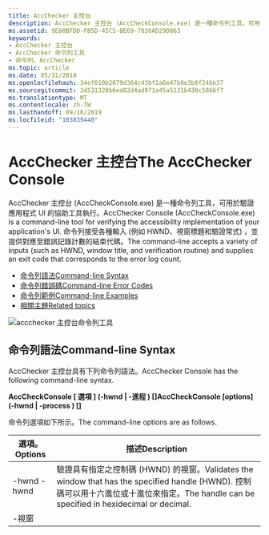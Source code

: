 ```yaml
---
title: AccChecker 主控台
description: AccChecker 主控台 (AccCheckConsole.exe) 是一種命令列工具，可用於驗證應用程式 UI 的協助工具執行。
ms.assetid: 9E80BFDD-FB5D-45C5-BE69-7036AD29D863
keywords:
- AccChecker 主控台
- AccChecker 命令列工具
- 命令列、AccChecker
ms.topic: article
ms.date: 05/31/2018
ms.openlocfilehash: 34ef010b2079d364c43bf2a6e47b0e3b0f24bb37
ms.sourcegitcommit: 2d531328b6ed82d4ad971a45a5131b430c5866f7
ms.translationtype: MT
ms.contentlocale: zh-TW
ms.lasthandoff: 09/16/2019
ms.locfileid: "103839440"
---
```

# <a name="the-accchecker-console"></a><span data-ttu-id="bacc5-106">AccChecker 主控台</span><span class="sxs-lookup"><span data-stu-id="bacc5-106">The AccChecker Console</span></span>

<span data-ttu-id="bacc5-107">AccChecker 主控台 (AccCheckConsole.exe) 是一種命令列工具，可用於驗證應用程式 UI 的協助工具執行。</span><span class="sxs-lookup"><span data-stu-id="bacc5-107">AccChecker Console (AccCheckConsole.exe) is a command-line tool for verifying the accessibility implementation of your application's UI.</span></span> <span data-ttu-id="bacc5-108">命令列接受各種輸入 (例如 HWND、視窗標題和驗證常式) ，並提供對應至錯誤記錄計數的結束代碼。</span><span class="sxs-lookup"><span data-stu-id="bacc5-108">The command-line accepts a variety of inputs (such as HWND, window title, and verification routine) and supplies an exit code that corresponds to the error log count.</span></span>

-   [<span data-ttu-id="bacc5-109">命令列語法</span><span class="sxs-lookup"><span data-stu-id="bacc5-109">Command-line Syntax</span></span>](#command-line-syntax)
-   [<span data-ttu-id="bacc5-110">命令列錯誤碼</span><span class="sxs-lookup"><span data-stu-id="bacc5-110">Command-line Error Codes</span></span>](#command-line-error-codes)
-   [<span data-ttu-id="bacc5-111">命令列範例</span><span class="sxs-lookup"><span data-stu-id="bacc5-111">Command-line Examples</span></span>](#command-line-examples)
-   [<span data-ttu-id="bacc5-112">相關主題</span><span class="sxs-lookup"><span data-stu-id="bacc5-112">Related topics</span></span>](#related-topics)

![accchecker 主控台命令列工具](images/accchecker-console.png)

## <a name="command-line-syntax"></a><span data-ttu-id="bacc5-114">命令列語法</span><span class="sxs-lookup"><span data-stu-id="bacc5-114">Command-line Syntax</span></span>

<span data-ttu-id="bacc5-115">AccChecker 主控台具有下列命令列語法。</span><span class="sxs-lookup"><span data-stu-id="bacc5-115">AccChecker Console has the following command-line syntax.</span></span>

<span data-ttu-id="bacc5-116">**AccCheckConsole \[ 選項 \] (-hwnd <hwnd> \| -進程 <name>) \[<dlls>\]**</span><span class="sxs-lookup"><span data-stu-id="bacc5-116">**AccCheckConsole \[options\] (-hwnd <hwnd> \| -process <name>) \[<dlls>\]**</span></span>

<span data-ttu-id="bacc5-117">命令列選項如下所示。</span><span class="sxs-lookup"><span data-stu-id="bacc5-117">The command-line options are as follows.</span></span>



| <span data-ttu-id="bacc5-118">選項。</span><span class="sxs-lookup"><span data-stu-id="bacc5-118">Options</span></span>                                                                                                                                                         | <span data-ttu-id="bacc5-119">描述</span><span class="sxs-lookup"><span data-stu-id="bacc5-119">Description</span></span>                                                                                                                  |
|-----------------------------------------------------------------------------------------------------------------------------------------------------------------|------------------------------------------------------------------------------------------------------------------------------|
| <span data-ttu-id="bacc5-120"><span id="-hwnd__hwnd_"></span><span id="-HWND__HWND_"></span>-hwnd <hwnd></span><span class="sxs-lookup"><span data-stu-id="bacc5-120"><span id="-hwnd__hwnd_"></span><span id="-HWND__HWND_"></span>-hwnd <hwnd></span></span><br/>                                                                     | <span data-ttu-id="bacc5-121">驗證具有指定之控制碼 (HWND) 的視窗。</span><span class="sxs-lookup"><span data-stu-id="bacc5-121">Validates the window that has the specified handle (HWND).</span></span> <span data-ttu-id="bacc5-122">控制碼可以用十六進位或十進位來指定。</span><span class="sxs-lookup"><span data-stu-id="bacc5-122">The handle can be specified in hexidecimal or decimal.</span></span><br/> |
| <span data-ttu-id="bacc5-123"><span id="-window__title_"></span><span id="-WINDOW__TITLE_"></span>-視窗 <title></span><span class="sxs-lookup"><span data-stu-id="bacc5-123"><span id="-window__title_"></span><span id="-WINDOW__TITLE_"></span>-window <title></span></span><br/>                                                            | <span data-ttu-id="bacc5-124">驗證具有指定之標題的視窗。</span><span class="sxs-lookup"><span data-stu-id="bacc5-124">Validates the window that has the specified title.</span></span><br/>                                                                |
| <span data-ttu-id="bacc5-125"><span id="__________________-process__name_"></span><span id="__________________-PROCESS__NAME_"></span> -進程 <name></span><span class="sxs-lookup"><span data-stu-id="bacc5-125"><span id="__________________-process__name_"></span><span id="__________________-PROCESS__NAME_"></span> -process <name></span></span><br/>                       | <span data-ttu-id="bacc5-126">驗證具有指定名稱之進程的主視窗。</span><span class="sxs-lookup"><span data-stu-id="bacc5-126">Validates the main window of the process that has the specified name.</span></span><br/>                                             |
| <span data-ttu-id="bacc5-127"><span id="____________________________-list"></span><span id="____________________________-LIST"></span> -list</span><span class="sxs-lookup"><span data-stu-id="bacc5-127"><span id="____________________________-list"></span><span id="____________________________-LIST"></span> -list</span></span><br/>                                       | <span data-ttu-id="bacc5-128">列出所有可用的驗證常式。</span><span class="sxs-lookup"><span data-stu-id="bacc5-128">Lists all of the available verification routines.</span></span><br/>                                                                 |
| <span data-ttu-id="bacc5-129"><span id="__________________-enable__name_"></span><span id="__________________-ENABLE__NAME_"></span> -啟用 <name></span><span class="sxs-lookup"><span data-stu-id="bacc5-129"><span id="__________________-enable__name_"></span><span id="__________________-ENABLE__NAME_"></span> -enable <name></span></span><br/>                          | <span data-ttu-id="bacc5-130">執行指定的驗證常式。</span><span class="sxs-lookup"><span data-stu-id="bacc5-130">Runs the specified verification routine.</span></span> <span data-ttu-id="bacc5-131">此選項可指定一次以上。</span><span class="sxs-lookup"><span data-stu-id="bacc5-131">This option can be specified more than once.</span></span><br/>                             |
| <span data-ttu-id="bacc5-132"><span id="_____________________________-disable__name_"></span><span id="_____________________________-DISABLE__NAME_"></span> -停用 <name></span><span class="sxs-lookup"><span data-stu-id="bacc5-132"><span id="_____________________________-disable__name_"></span><span id="_____________________________-DISABLE__NAME_"></span> -disable <name></span></span><br/> | <span data-ttu-id="bacc5-133">除了指定的驗證常式之外，全部執行。</span><span class="sxs-lookup"><span data-stu-id="bacc5-133">Runs all but the specified verification routine.</span></span> <span data-ttu-id="bacc5-134">此選項可指定一次以上。</span><span class="sxs-lookup"><span data-stu-id="bacc5-134">This option can be specified more than once.</span></span><br/>                     |
| <span data-ttu-id="bacc5-135"><span id="___________-log__info_warn_err_"></span><span id="___________-LOG__INFO_WARN_ERR_"></span> -log (info \| 警告 \| err) </span><span class="sxs-lookup"><span data-stu-id="bacc5-135"><span id="___________-log__info_warn_err_"></span><span id="___________-LOG__INFO_WARN_ERR_"></span> -log (info\|warn\|err)</span></span><br/>                          | <span data-ttu-id="bacc5-136">將記錄的最低事件評等。</span><span class="sxs-lookup"><span data-stu-id="bacc5-136">The lowest event rating that will be logged.</span></span><br/>                                                                      |
| <span data-ttu-id="bacc5-137"><span id="__________________-logfile__file_"></span><span id="__________________-LOGFILE__FILE_"></span> -logfile <file></span><span class="sxs-lookup"><span data-stu-id="bacc5-137"><span id="__________________-logfile__file_"></span><span id="__________________-LOGFILE__FILE_"></span> -logfile <file></span></span><br/>                       | <span data-ttu-id="bacc5-138">將輸出寫入指定的記錄檔。</span><span class="sxs-lookup"><span data-stu-id="bacc5-138">Write the output to the specified log file.</span></span> <span data-ttu-id="bacc5-139">此選項可指定一次以上。</span><span class="sxs-lookup"><span data-stu-id="bacc5-139">This option can be specified more than once.</span></span><br/>                          |
| <span data-ttu-id="bacc5-140"><span id="-suppress__file_"></span><span id="-SUPPRESS__FILE_"></span>-隱藏 <file></span><span class="sxs-lookup"><span data-stu-id="bacc5-140"><span id="-suppress__file_"></span><span id="-SUPPRESS__FILE_"></span>-suppress <file></span></span><br/>                                                         | <span data-ttu-id="bacc5-141">使用指定的 XML 檔案來抑制錯誤。</span><span class="sxs-lookup"><span data-stu-id="bacc5-141">Use the specified XML file to suppress errors.</span></span> <br/>                                                                   |
| <span data-ttu-id="bacc5-142"><span id="-quiet"></span><span id="-QUIET"></span>-quiet</span><span class="sxs-lookup"><span data-stu-id="bacc5-142"><span id="-quiet"></span><span id="-QUIET"></span>-quiet</span></span><br/>                                                                                             | <span data-ttu-id="bacc5-143">請勿將記錄輸出寫入至 stdout。</span><span class="sxs-lookup"><span data-stu-id="bacc5-143">Do not write logging output to stdout.</span></span><br/>                                                                            |
| <span data-ttu-id="bacc5-144"><span id="-help__________________________________"></span><span id="-HELP__________________________________"></span>-help</span><span class="sxs-lookup"><span data-stu-id="bacc5-144"><span id="-help__________________________________"></span><span id="-HELP__________________________________"></span>-help</span></span> <br/>                           | <span data-ttu-id="bacc5-145">顯示快速協助。</span><span class="sxs-lookup"><span data-stu-id="bacc5-145">Displays quick help.</span></span> <br/>                                                                                             |



 

## <a name="command-line-error-codes"></a><span data-ttu-id="bacc5-146">命令列錯誤碼</span><span class="sxs-lookup"><span data-stu-id="bacc5-146">Command-line Error Codes</span></span>

<span data-ttu-id="bacc5-147">以下是使用 "echo% errorlevel%" 時，從 AccCheckConsole 傳回的錯誤碼。</span><span class="sxs-lookup"><span data-stu-id="bacc5-147">Following are error codes returned from AccCheckConsole when using "echo %errorlevel%"</span></span>



| <span data-ttu-id="bacc5-148">錯誤碼</span><span class="sxs-lookup"><span data-stu-id="bacc5-148">Error code</span></span>                       | <span data-ttu-id="bacc5-149">描述</span><span class="sxs-lookup"><span data-stu-id="bacc5-149">Description</span></span>                                 |
|----------------------------------|---------------------------------------------|
| <span data-ttu-id="bacc5-150"><span id="0"></span>0</span><span class="sxs-lookup"><span data-stu-id="bacc5-150"><span id="0"></span>0</span></span><br/> | <span data-ttu-id="bacc5-151">沒有錯誤和警告。</span><span class="sxs-lookup"><span data-stu-id="bacc5-151">No errors and no warnings.</span></span><br/>       |
| <span data-ttu-id="bacc5-152"><span id="1"></span>1</span><span class="sxs-lookup"><span data-stu-id="bacc5-152"><span id="1"></span>1</span></span><br/> | <span data-ttu-id="bacc5-153">已要求使用方式語句。</span><span class="sxs-lookup"><span data-stu-id="bacc5-153">Usages statement was requested.</span></span> <br/> |
| <span data-ttu-id="bacc5-154"><span id="2"></span>2</span><span class="sxs-lookup"><span data-stu-id="bacc5-154"><span id="2"></span>2</span></span><br/> | <span data-ttu-id="bacc5-155">錯誤與警告。</span><span class="sxs-lookup"><span data-stu-id="bacc5-155">Errors and no warnings.</span></span><br/>          |
| <span data-ttu-id="bacc5-156"><span id="3"></span>3</span><span class="sxs-lookup"><span data-stu-id="bacc5-156"><span id="3"></span>3</span></span><br/> | <span data-ttu-id="bacc5-157">錯誤和警告。</span><span class="sxs-lookup"><span data-stu-id="bacc5-157">Errors and warnings.</span></span><br/>             |
| <span data-ttu-id="bacc5-158"><span id="4"></span>4</span><span class="sxs-lookup"><span data-stu-id="bacc5-158"><span id="4"></span>4</span></span><br/> | <span data-ttu-id="bacc5-159">警告但沒有錯誤。</span><span class="sxs-lookup"><span data-stu-id="bacc5-159">Warnings but no errors.</span></span><br/>          |
| <span data-ttu-id="bacc5-160"><span id="5"></span>5</span><span class="sxs-lookup"><span data-stu-id="bacc5-160"><span id="5"></span>5</span></span><br/> | <span data-ttu-id="bacc5-161">不正確命令列。</span><span class="sxs-lookup"><span data-stu-id="bacc5-161">Invalid command line.</span></span> <br/>           |



 

## <a name="command-line-examples"></a><span data-ttu-id="bacc5-162">命令列範例</span><span class="sxs-lookup"><span data-stu-id="bacc5-162">Command-line Examples</span></span>

<span data-ttu-id="bacc5-163">以下是數個 AccChecker 主控台命令列範例。</span><span class="sxs-lookup"><span data-stu-id="bacc5-163">Following are several AccChecker Console command-line examples.</span></span>

-   <span data-ttu-id="bacc5-164">在具有指定名稱的視窗上執行所有驗證。</span><span class="sxs-lookup"><span data-stu-id="bacc5-164">Run all verifications on a window with a specified name.</span></span>

    <span data-ttu-id="bacc5-165">**AccCheckConsole-視窗「未命名-記事本」**</span><span class="sxs-lookup"><span data-stu-id="bacc5-165">**AccCheckConsole -window "Untitled - Notepad"**</span></span>

-   <span data-ttu-id="bacc5-166">針對 HWND 執行驗證的子集，並指定隱藏專案檔。</span><span class="sxs-lookup"><span data-stu-id="bacc5-166">Run a subset of the verifications against an HWND, specifying a suppression file.</span></span>

    <span data-ttu-id="bacc5-167">**AccCheckConsole-hwnd 0x00382f00-enable CheckTabbing-enable CheckName-抑制 suppress.xml**</span><span class="sxs-lookup"><span data-stu-id="bacc5-167">**AccCheckConsole -hwnd 0x00382f00 -enable CheckTabbing -enable CheckName -suppress suppress.xml**</span></span>

-   <span data-ttu-id="bacc5-168">從新的驗證 DLL 執行所有驗證。</span><span class="sxs-lookup"><span data-stu-id="bacc5-168">Run all verifications from a new verification DLL.</span></span>

    <span data-ttu-id="bacc5-169">**AccCheckConsole-視窗「未命名-記事本」 VerificationRoutine1.dll**</span><span class="sxs-lookup"><span data-stu-id="bacc5-169">**AccCheckConsole -window "Untitled - Notepad" VerificationRoutine1.dll**</span></span>

## <a name="related-topics"></a><span data-ttu-id="bacc5-170">相關主題</span><span class="sxs-lookup"><span data-stu-id="bacc5-170">Related topics</span></span>

<dl> <dt>

[<span data-ttu-id="bacc5-171">UI 協助工具檢查程式</span><span class="sxs-lookup"><span data-stu-id="bacc5-171">UI Accessibility Checker</span></span>](ui-accessibility-checker.md)
</dt> </dl>

 

 





